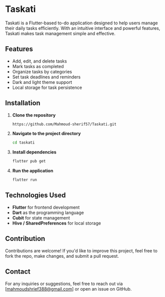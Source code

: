# Taskati

Taskati is a Flutter-based to-do application designed to help users manage their daily tasks efficiently. With an intuitive interface and powerful features, Taskati makes task management simple and effective.

## Features

- Add, edit, and delete tasks
- Mark tasks as completed
- Organize tasks by categories
- Set task deadlines and reminders
- Dark and light theme support
- Local storage for task persistence



## Installation

1. **Clone the repository**
   ```bash
   https://github.com/Mahmoud-sherif57/Taskati.git
   ```
2. **Navigate to the project directory**
   ```bash
   cd taskati
   ```
3. **Install dependencies**
   ```bash
   flutter pub get
   ```
4. **Run the application**
   ```bash
   flutter run
   ```


## Technologies Used

- **Flutter** for frontend development
- **Dart** as the programming language
- **Cubit** for state management
- **Hive / SharedPreferences** for local storage

## Contribution

Contributions are welcome! If you'd like to improve this project, feel free to fork the repo, make changes, and submit a pull request.

## Contact

For any inquiries or suggestions, feel free to reach out via [mahmoudshrief388@gmail.com] or open an issue on GitHub.



